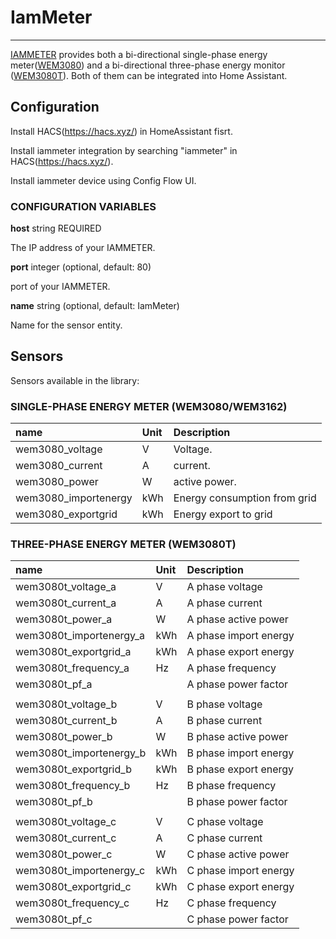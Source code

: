 # IamMeter

------

[IAMMETER](https://www.iammeter.com/) provides both a bi-directional single-phase energy meter([WEM3080](https://www.iammeter.com/products/single-phase-meter)) and a bi-directional three-phase energy monitor ([WEM3080T](https://www.iammeter.com/products/three-phase-meter)). Both of them can be integrated into Home Assistant.

## Configuration

Install HACS(https://hacs.xyz/) in HomeAssistant fisrt.

Install iammeter integration by searching "iammeter" in HACS(https://hacs.xyz/).

Install iammeter device using Config Flow UI.

### CONFIGURATION VARIABLES

**host** string REQUIRED

The IP address of your IAMMETER.

**port** integer (optional, default: 80)

port of your IAMMETER.

**name** string (optional, default: IamMeter)

Name for the sensor entity.

## Sensors

Sensors available in the library:

### SINGLE-PHASE ENERGY METER (WEM3080/WEM3162)

| name                 | Unit | Description                  |
| :------------------- | :--- | :--------------------------- |
| wem3080_voltage      | V    | Voltage.                     |
| wem3080_current      | A    | current.                     |
| wem3080_power        | W    | active power.                |
| wem3080_importenergy | kWh  | Energy consumption from grid |
| wem3080_exportgrid   | kWh  | Energy export to grid        |

### THREE-PHASE ENERGY METER (WEM3080T)

| name                    | Unit | Description           |
| :---------------------- | :--- | :-------------------- |
| wem3080t_voltage_a      | V    | A phase voltage       |
| wem3080t_current_a      | A    | A phase current       |
| wem3080t_power_a        | W    | A phase active power  |
| wem3080t_importenergy_a | kWh  | A phase import energy |
| wem3080t_exportgrid_a   | kWh  | A phase export energy |
| wem3080t_frequency_a    | Hz   | A phase frequency     |
| wem3080t_pf_a           |      | A phase power factor  |
|                         |      |                       |
| wem3080t_voltage_b      | V    | B phase voltage       |
| wem3080t_current_b      | A    | B phase current       |
| wem3080t_power_b        | W    | B phase active power  |
| wem3080t_importenergy_b | kWh  | B phase import energy |
| wem3080t_exportgrid_b   | kWh  | B phase export energy |
| wem3080t_frequency_b    | Hz   | B phase frequency     |
| wem3080t_pf_b           |      | B phase power factor  |
|                         |      |                       |
| wem3080t_voltage_c      | V    | C phase voltage       |
| wem3080t_current_c      | A    | C phase current       |
| wem3080t_power_c        | W    | C phase active power  |
| wem3080t_importenergy_c | kWh  | C phase import energy |
| wem3080t_exportgrid_c   | kWh  | C phase export energy |
| wem3080t_frequency_c    | Hz   | C phase frequency     |
| wem3080t_pf_c           |      | C phase power factor  |
